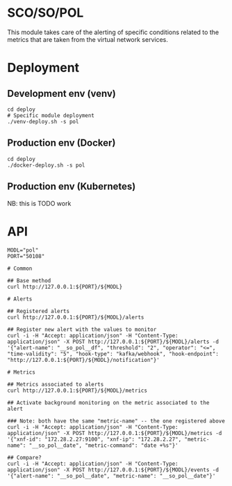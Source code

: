 # SCO/SO/POL

This module takes care of the alerting of specific conditions related to the metrics that are taken from the virtual network services.

# Deployment

## Development env (venv)

```
cd deploy
# Specific module deployment
./venv-deploy.sh -s pol
```

## Production env (Docker)

```
cd deploy
./docker-deploy.sh -s pol
```

## Production env (Kubernetes)

NB: this is TODO work

# API

```
MODL="pol"
PORT="50108"

# Common

## Base method
curl http://127.0.0.1:${PORT}/${MODL}

# Alerts

## Registered alerts
curl http://127.0.0.1:${PORT}/${MODL}/alerts

## Register new alert with the values to monitor
curl -i -H "Accept: application/json" -H "Content-Type: application/json" -X POST http://127.0.0.1:${PORT}/${MODL}/alerts -d '{"alert-name": "__so_pol__df", "threshold": "2", "operator": "<=", "time-validity": "5", "hook-type": "kafka/webhook", "hook-endpoint": "http://127.0.0.1:${PORT}/${MODL}/notification"}'

# Metrics

## Metrics associated to alerts
curl http://127.0.0.1:${PORT}/${MODL}/metrics

## Activate background monitoring on the metric associated to the alert

### Note: both have the same "metric-name" -- the one registered above
curl -i -H "Accept: application/json" -H "Content-Type: application/json" -X POST http://127.0.0.1:${PORT}/${MODL}/metrics -d '{"xnf-id": "172.28.2.27:9100", "xnf-ip": "172.28.2.27", "metric-name": "__so_pol__date", "metric-command": "date +%s"}'

## Compare?
curl -i -H "Accept: application/json" -H "Content-Type: application/json" -X POST http://127.0.0.1:${PORT}/${MODL}/events -d '{"alert-name": "__so_pol__date", "metric-name": "__so_pol__date"}'
```

